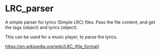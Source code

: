 # LRC_parser

A simple parser for lyrics (Simple LRC) files.
Pass the file content, and get the tags (object) and lyrics (object).

This can be used for a music player, to parse the lyrics.


https://en.wikipedia.org/wiki/LRC_(file_format)
